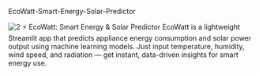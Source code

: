  EcoWatt-Smart-Energy-Solar-Predictor

![2](https://github.com/user-attachments/assets/195cd27a-e87c-49ed-8246-249b217eda03)
⚡ EcoWatt: Smart Energy &amp; Solar Predictor EcoWatt is a lightweight Streamlit app that predicts appliance energy consumption and solar power output using machine learning models. Just input temperature, humidity, wind speed, and radiation — get instant, data-driven insights for smart energy use.

